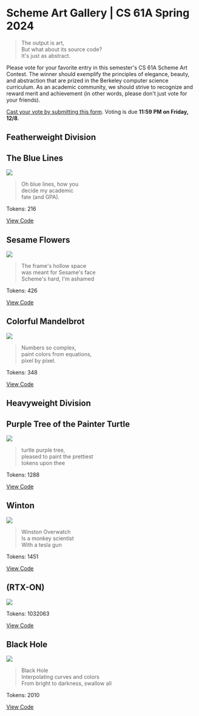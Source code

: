 # Scheme Art Gallery | CS 61A Spring 2024

> The output is art,  
> But what about its source code?  
> It's just as abstract.

Please vote for your favorite entry in this semester's CS 61A Scheme Art Contest. The winner should exemplify the principles of elegance, beauty, and abstraction that are prized in the Berkeley computer science curriculum. As an academic community, we should strive to recognize and reward merit and achievement (in other words, please don't just vote for your friends).

[Cast your vote by submitting this form](https://go.cs61a.org/scheme-art-voting). Voting is due **11:59 PM on Friday, 12/8**.

## Featherweight Division

## The Blue Lines

![](/img/cs61a/artwork.png)

> Oh blue lines, how you  
> decide my academic  
> fate (and GPA).

Tokens: 216

[View Code](https://code.cs61a.org/sp24/proj/scheme_gallery/entries/4ad11cd0/contest.scm)

## Sesame Flowers

![](/img/cs61a/artwork.png)

> The frame's hollow space  
> was meant for Sesame's face  
> Scheme's hard, I'm ashamed

Tokens: 426

[View Code](https://code.cs61a.org/sp24/proj/scheme_gallery/entries/549dce6d/contest.scm)

## Colorful Mandelbrot

![](/img/cs61a/artwork.png)

> Numbers so complex,  
> paint colors from equations,  
> pixel by pixel.

Tokens: 348

[View Code](https://code.cs61a.org/sp24/proj/scheme_gallery/entries/fea4c385/contest.scm)

## Heavyweight Division

## Purple Tree of the Painter Turtle

![](/img/cs61a/artwork.png)

> turtle purple tree,  
> pleased to paint the prettiest  
> tokens upon thee

Tokens: 1288

[View Code](https://code.cs61a.org/sp24/proj/scheme_gallery/entries/27edbe79/contest.scm)

## Winton

![](/img/cs61a/artwork.png)

> Winston Overwatch  
> Is a monkey scientist  
> With a tesla gun

Tokens: 1451

[View Code](https://code.cs61a.org/sp24/proj/scheme_gallery/entries/efa55a22/contest.scm)

## (RTX-ON)

![](/img/cs61a/artwork.png)

Tokens: 1032063

[View Code](https://code.cs61a.org/sp24/proj/scheme_gallery/entries/f0cd9e53/contest.scm)

## Black Hole

![](/img/cs61a/artwork.png)

> Black Hole  
> Interpolating curves and colors  
> From bright to darkness, swallow all

Tokens: 2010

[View Code](https://code.cs61a.org/sp24/proj/scheme_gallery/entries/f53a5f84/contest.scm)